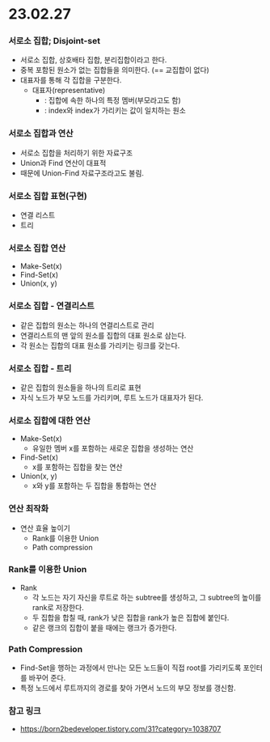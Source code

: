 # 23.02.27

### 서로소 집합; Disjoint-set
- 서로소 집합, 상호배타 집합, 분리집합이라고 한다.
- 중복 포함된 원소가 없는 집합들을 의미한다. (== 교집합이 없다)
- 대표자를 통해 각 집합을 구분한다.
  - 대표자(representative) 
    - : 집합에 속한 하나의 특정 멤버(부모라고도 함)
    - : index와 index가 가리키는 값이 일치하는 원소

### 서로소 집합과 연산
- 서로소 집합을 처리하기 위한 자료구조
- Union과 Find 연산이 대표적
- 때문에 Union-Find 자료구조라고도 불림.

### 서로소 집합 표현(구현)
- 연결 리스트
- 트리

### 서로소 집합 연산
- Make-Set(x)
- Find-Set(x)
- Union(x, y)

### 서로소 집합 - 연결리스트
- 같은 집합의 원소는 하나의 연결리스트로 관리
- 연결리스트의 맨 앞의 원소를 집합의 대표 원소로 삼는다.
- 각 원소는 집합의 대표 원소를 가리키는 링크를 갖는다.

### 서로소 집합 - 트리
- 같은 집합의 원소들을 하나의 트리로 표현
- 자식 노드가 부모 노드를 가리키며, 루트 노드가 대표자가 된다.

### 서로소 집합에 대한 연산
- Make-Set(x)
  - 유일한 멤버 x를 포함하는 새로운 집합을 생성하는 연산
- Find-Set(x)
  - x를 포함하는 집합을 찾는 연산
- Union(x, y)
  - x와 y를 포함하는 두 집합을 통합하는 연산

### 연산 최작화
- 연산 효율 높이기
  - Rank를 이용한 Union
  - Path compression

### Rank를 이용한 Union
- Rank
  - 각 노드는 자기 자신을 루트로 하는 subtree를 생성하고, 그 subtree의 높이를 rank로 저장한다.
  - 두 집합을 합칠 때, rank가 낮은 집합을 rank가 높은 집합에 붙인다.
  - 같은 랭크의 집합이 붙을 때에는 랭크가 증가한다.

### Path Compression
- Find-Set을 행하는 과정에서 만나는 모든 노드들이 직접 root를 가리키도록 포인터를 바꾸어 준다.
- 특정 노드에서 루트까지의 경로를 찾아 가면서 노드의 부모 정보를 갱신함.

### 참고 링크
- https://born2bedeveloper.tistory.com/31?category=1038707